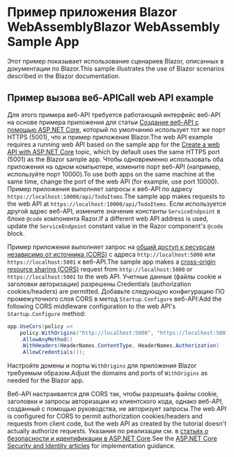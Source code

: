 # <a name="blazor-webassembly-sample-app"></a><span data-ttu-id="563db-101">Пример приложения Blazor WebAssembly</span><span class="sxs-lookup"><span data-stu-id="563db-101">Blazor WebAssembly Sample App</span></span>

<span data-ttu-id="563db-102">Этот пример показывает использование сценариев Blazor, описанных в документации по Blazor.</span><span class="sxs-lookup"><span data-stu-id="563db-102">This sample illustrates the use of Blazor scenarios described in the Blazor documentation.</span></span>

## <a name="call-web-api-example"></a><span data-ttu-id="563db-103">Пример вызова веб-API</span><span class="sxs-lookup"><span data-stu-id="563db-103">Call web API example</span></span>

<span data-ttu-id="563db-104">Для этого примера веб-API требуется работающий интерфейс веб-API на основе примера приложения для статьи <a href="https://docs.microsoft.com/aspnet/core/tutorials/first-web-api">Создание веб-API с помощью ASP.NET Core</a>, который по умолчанию использует тот же порт HTTPS (5001), что и пример приложения Blazor.</span><span class="sxs-lookup"><span data-stu-id="563db-104">The web API example requires a running web API based on the sample app for the <a href="https://docs.microsoft.com/aspnet/core/tutorials/first-web-api">Create a web API with ASP.NET Core</a> topic, which by default uses the same HTTPS port (5001) as the Blazor sample app.</span></span> <span data-ttu-id="563db-105">Чтобы одновременно использовать оба приложения на одном компьютере, измените порт веб-API (например, используйте порт 10000).</span><span class="sxs-lookup"><span data-stu-id="563db-105">To use both apps on the same machine at the same time, change the port of the web API (for example, use port 10000).</span></span> <span data-ttu-id="563db-106">Пример приложения выполняет запросы к веб-API по адресу `https://localhost:10000/api/TodoItems`.</span><span class="sxs-lookup"><span data-stu-id="563db-106">The sample app makes requests to the web API at `https://localhost:10000/api/TodoItems`.</span></span> <span data-ttu-id="563db-107">Если используется другой адрес веб-API, измените значение константы `ServiceEndpoint` в блоке `@code` компонента Razor.</span><span class="sxs-lookup"><span data-stu-id="563db-107">If a different web API address is used, update the `ServiceEndpoint` constant value in the Razor component's `@code` block.</span></span></p>

<span data-ttu-id="563db-108">Пример приложения выполняет запрос на <a href="https://docs.microsoft.com/aspnet/core/security/cors">общий доступ к ресурсам независимо от источника (CORS)</a> с адреса `http://localhost:5000` или `https://localhost:5001` к веб-API.</span><span class="sxs-lookup"><span data-stu-id="563db-108">The sample app makes a <a href="https://docs.microsoft.com/aspnet/core/security/cors">cross-origin resource sharing (CORS)</a> request from `http://localhost:5000` or `https://localhost:5001` to the web API.</span></span> <span data-ttu-id="563db-109">Учетные данные (файлы cookie и заголовки авторизации) разрешены.</span><span class="sxs-lookup"><span data-stu-id="563db-109">Credentials (authorization cookies/headers) are permitted.</span></span> <span data-ttu-id="563db-110">Добавьте следующую конфигурацию ПО промежуточного слоя CORS в метод `Startup.Configure` веб-API:</span><span class="sxs-lookup"><span data-stu-id="563db-110">Add the following CORS middleware configuration to the web API's `Startup.Configure` method:</span></span></p>

```csharp
app.UseCors(policy => 
    policy.WithOrigins("http://localhost:5000", "https://localhost:5001")
    .AllowAnyMethod()
    .WithHeaders(HeaderNames.ContentType, HeaderNames.Authorization)
    .AllowCredentials());
```

<span data-ttu-id="563db-111">Настройте домены и порты `WithOrigins` для приложения Blazor требуемым образом.</span><span class="sxs-lookup"><span data-stu-id="563db-111">Adjust the domains and ports of `WithOrigins` as needed for the Blazor app.</span></span>

<span data-ttu-id="563db-112">Веб-API настраивается для CORS так, чтобы разрешать файлы cookie, заголовки и запросы авторизации из клиентского кода, однако веб-API, созданный с помощью руководства, не авторизует запросы.</span><span class="sxs-lookup"><span data-stu-id="563db-112">The web API is configured for CORS to permit authorization cookies/headers and requests from client code, but the web API as created by the tutorial doesn't actually authorize requests.</span></span> <span data-ttu-id="563db-113">Указания по реализации см. в <a href="https://docs.microsoft.com/aspnet/core/security/">статьях о безопасности и идентификации в ASP.NET Core</a>.</span><span class="sxs-lookup"><span data-stu-id="563db-113">See the <a href="https://docs.microsoft.com/aspnet/core/security/">ASP.NET Core Security and Identity articles</a> for implementation guidance.</span></span>
